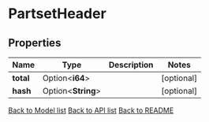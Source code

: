 # PartsetHeader

## Properties

Name | Type | Description | Notes
------------ | ------------- | ------------- | -------------
**total** | Option<**i64**> |  | [optional]
**hash** | Option<**String**> |  | [optional]

[Back to Model list](../README.md#documentation-for-models) [Back to API list](../README.md#documentation-for-api-endpoints) [Back to README](../README.md)


